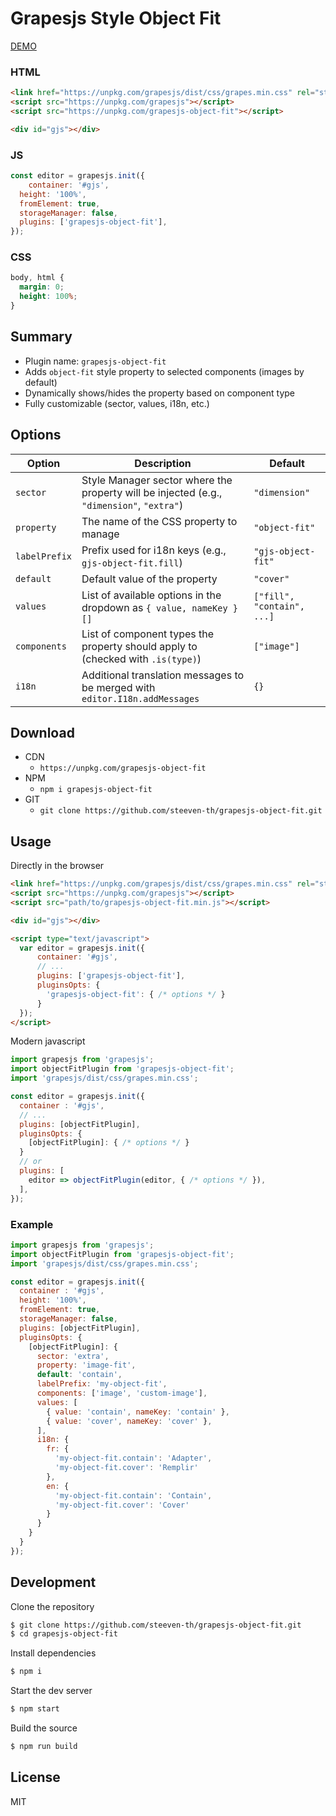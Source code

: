 # Grapesjs Style Object Fit

[DEMO](https://codepen.io/steeven-th/pen/gbpywxB)

### HTML
```html
<link href="https://unpkg.com/grapesjs/dist/css/grapes.min.css" rel="stylesheet">
<script src="https://unpkg.com/grapesjs"></script>
<script src="https://unpkg.com/grapesjs-object-fit"></script>

<div id="gjs"></div>
```

### JS
```js
const editor = grapesjs.init({
	container: '#gjs',
  height: '100%',
  fromElement: true,
  storageManager: false,
  plugins: ['grapesjs-object-fit'],
});
```

### CSS
```css
body, html {
  margin: 0;
  height: 100%;
}
```


## Summary

* Plugin name: `grapesjs-object-fit`
* Adds `object-fit` style property to selected components (images by default)
* Dynamically shows/hides the property based on component type
* Fully customizable (sector, values, i18n, etc.)


## Options

| Option         | Description                                                                                         | Default                |
|----------------|-----------------------------------------------------------------------------------------------------|------------------------|
| `sector`       | Style Manager sector where the property will be injected (e.g., `"dimension"`, `"extra"`)          | `"dimension"`          |
| `property`     | The name of the CSS property to manage                                                              | `"object-fit"`         |
| `labelPrefix`  | Prefix used for i18n keys (e.g., `gjs-object-fit.fill`)                                             | `"gjs-object-fit"`     |
| `default`      | Default value of the property                                                                       | `"cover"`              |
| `values`       | List of available options in the dropdown as `{ value, nameKey }[]`                                 | `["fill", "contain", ...]` |
| `components`   | List of component types the property should apply to (checked with `.is(type)`)                    | `["image"]`            |
| `i18n`         | Additional translation messages to be merged with `editor.I18n.addMessages`                         | `{}`                   |



## Download

* CDN
    * `https://unpkg.com/grapesjs-object-fit`
* NPM
    * `npm i grapesjs-object-fit`
* GIT
    * `git clone https://github.com/steeven-th/grapesjs-object-fit.git`



## Usage

Directly in the browser
```html
<link href="https://unpkg.com/grapesjs/dist/css/grapes.min.css" rel="stylesheet"/>
<script src="https://unpkg.com/grapesjs"></script>
<script src="path/to/grapesjs-object-fit.min.js"></script>

<div id="gjs"></div>

<script type="text/javascript">
  var editor = grapesjs.init({
      container: '#gjs',
      // ...
      plugins: ['grapesjs-object-fit'],
      pluginsOpts: {
        'grapesjs-object-fit': { /* options */ }
      }
  });
</script>
```

Modern javascript
```js
import grapesjs from 'grapesjs';
import objectFitPlugin from 'grapesjs-object-fit';
import 'grapesjs/dist/css/grapes.min.css';

const editor = grapesjs.init({
  container : '#gjs',
  // ...
  plugins: [objectFitPlugin],
  pluginsOpts: {
    [objectFitPlugin]: { /* options */ }
  }
  // or
  plugins: [
    editor => objectFitPlugin(editor, { /* options */ }),
  ],
});
```

### Example

```js
import grapesjs from 'grapesjs';
import objectFitPlugin from 'grapesjs-object-fit';
import 'grapesjs/dist/css/grapes.min.css';

const editor = grapesjs.init({
  container : '#gjs',
  height: '100%',
  fromElement: true,
  storageManager: false,
  plugins: [objectFitPlugin],
  pluginsOpts: {
    [objectFitPlugin]: {
      sector: 'extra',
      property: 'image-fit',
      default: 'contain',
      labelPrefix: 'my-object-fit',
      components: ['image', 'custom-image'],
      values: [
        { value: 'contain', nameKey: 'contain' },
        { value: 'cover', nameKey: 'cover' },
      ],
      i18n: {
        fr: {
          'my-object-fit.contain': 'Adapter',
          'my-object-fit.cover': 'Remplir'
        },
        en: {
          'my-object-fit.contain': 'Contain',
          'my-object-fit.cover': 'Cover'
        }
      }
    }
  }
});
```


## Development

Clone the repository

```sh
$ git clone https://github.com/steeven-th/grapesjs-object-fit.git
$ cd grapesjs-object-fit
```

Install dependencies

```sh
$ npm i
```

Start the dev server

```sh
$ npm start
```

Build the source

```sh
$ npm run build
```



## License

MIT
